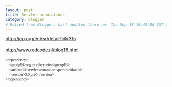 ```yaml
---
layout: post
title: Servlet annotations
category: blogger
# Pulled from Blogger. Last updated there on: Thu Sep 18 10:44:00 IST 2008
---
```

<div dir="ltr"><a href="http://jcp.org/en/jsr/detail?id=315">http://jcp.org/en/jsr/detail?id=315</a><br><div><br></div><div><a href="http://www.redcode.nl/blog16.html">http://www.redcode.nl/blog16.html</a><br></div><div><br> </div><div><span class="Apple-style-span" style="font-family: Verdana; font-size: 12px; -webkit-border-horizontal-spacing: 1px; -webkit-border-vertical-spacing: 1px; ">&lt;dependency&gt;<br>&nbsp;&nbsp;&nbsp;&nbsp;&lt;groupId&gt;org.mortbay.jetty&lt;/groupId&gt;<br> &nbsp;&nbsp;&nbsp;&nbsp;&lt;artifactId&gt;servlet-annotation-spec&lt;/artifactId&gt;<br>&nbsp;&nbsp;&nbsp;&nbsp;&lt;version&gt;3.0.pre0&lt;/version&gt;<br>&lt;/dependency&gt;</span><br></div></div> 
